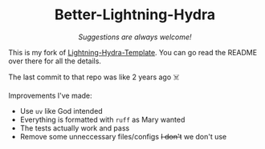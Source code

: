 <div align="center">

# Better-Lightning-Hydra

_Suggestions are always welcome!_

</div>

This is my fork of [Lightning-Hydra-Template](https://github.com/ashleve/lightning-hydra-template). You can go read the README over there for all the details.

The last commit to that repo was like 2 years ago ☠️

Improvements I've made:

- Use `uv` like God intended
- Everything is formatted with `ruff` as Mary wanted
- The tests actually work and pass
- Remove some unneccessary files/configs ~~I don't~~ we don't use
